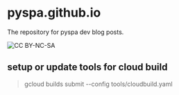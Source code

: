 # pyspa.github.io

The repository for pyspa dev blog posts.

![CC BY-NC-SA](https://licensebuttons.net/l/by-nc-sa/4.0/88x31.png)

## setup or update tools for cloud build

> gcloud builds submit --config tools/cloudbuild.yaml
